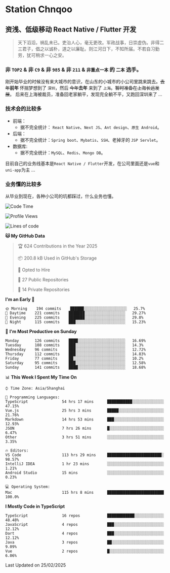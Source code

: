 # Station Chnqoo

## 资浅、低级移动 React Native / Flutter 开发

> 天下滔滔，祸乱未已。吏治人心，毫无更改。军政战事，日崇虚伪。非得二三君子，倡之以诚朴，道之以廉耻。则江河日下，不知所届。不若自习勤劳，犹可稍求一心之安。

### 非 `TOP2` & 非 `C9` & 非 `985` & 非 `211` & `非重点一本` 的 `二本` 选手。

刚开始毕业的时候没有来大城市的意识，在山东的小城市的小公司里跳来跳去。~~去年~~**前年** 怀揣梦想到了 `深圳`，然后 ~~今年~~**去年** 来到了 `上海`。~~暂时准备在上海长远发展~~。
后来在上海被裁员，准备回老家躺平，发现完全躺不平，又跑回深圳来了 ...

### 技术会的比较多

- 前端：
  - 据不完全统计： `React Native`、`Next JS`、`Ant design`、`原生 Android`。
- 后端：
  - 据不完全统计：`Spring boot`、`Mybatis`、`SSH`、老掉牙的 `JSP Servlet`。
- 数据库:
  - 据不完全统计：`MySQL`、`Redis`、`Mongo DB`。

目前自己的业务线基本是`React Native / Flutter`开发，在公司里面还是`vue`和`uni-app`为主 ...

### 业务懂的比较多

从毕业到现在，各种小公司的坑都踩过，什么业务也懂。

<!--START_SECTION:waka-->
![Code Time](http://img.shields.io/badge/Code%20Time-7%2C750%20hrs%2020%20mins-blue)

![Profile Views](http://img.shields.io/badge/Profile%20Views-0-blue)

![Lines of code](https://img.shields.io/badge/From%20Hello%20World%20I%27ve%20Written-316%20Thousand%20lines%20of%20code-blue)

**🐱 My GitHub Data** 

> 🏆 624 Contributions in the Year 2025
 > 
> 📦 200.8 kB Used in GitHub's Storage 
 > 
> 💼 Opted to Hire
 > 
> 📜 27 Public Repositories 
 > 
> 🔑 14 Private Repositories  
 > 
**I'm an Early 🐤** 

```text
🌞 Morning    194 commits    ██████░░░░░░░░░░░░░░░░░░░   25.7% 
🌆 Daytime    221 commits    ███████░░░░░░░░░░░░░░░░░░   29.27% 
🌃 Evening    225 commits    ███████░░░░░░░░░░░░░░░░░░   29.8% 
🌙 Night      115 commits    ███░░░░░░░░░░░░░░░░░░░░░░   15.23%

```
📅 **I'm Most Productive on Sunday** 

```text
Monday       126 commits    ████░░░░░░░░░░░░░░░░░░░░░   16.69% 
Tuesday      108 commits    ███░░░░░░░░░░░░░░░░░░░░░░   14.3% 
Wednesday    96 commits     ███░░░░░░░░░░░░░░░░░░░░░░   12.72% 
Thursday     112 commits    ███░░░░░░░░░░░░░░░░░░░░░░   14.83% 
Friday       77 commits     ██░░░░░░░░░░░░░░░░░░░░░░░   10.2% 
Saturday     95 commits     ███░░░░░░░░░░░░░░░░░░░░░░   12.58% 
Sunday       141 commits    ████░░░░░░░░░░░░░░░░░░░░░   18.68%

```


📊 **This Week I Spent My Time On** 

```text
⌚︎ Time Zone: Asia/Shanghai

💬 Programming Languages: 
TypeScript               54 hrs 17 mins      ███████████░░░░░░░░░░░░░░   47.15% 
Vue.js                   25 hrs 3 mins       █████░░░░░░░░░░░░░░░░░░░░   21.76% 
Markdown                 14 hrs 53 mins      ███░░░░░░░░░░░░░░░░░░░░░░   12.93% 
JSON                     7 hrs 26 mins       █░░░░░░░░░░░░░░░░░░░░░░░░   6.47% 
Other                    3 hrs 51 mins       ░░░░░░░░░░░░░░░░░░░░░░░░░   3.35%

🔥 Editors: 
VS Code                  113 hrs 29 mins     ████████████████████████░   98.57% 
IntelliJ IDEA            1 hr 23 mins        ░░░░░░░░░░░░░░░░░░░░░░░░░   1.21% 
Android Studio           15 mins             ░░░░░░░░░░░░░░░░░░░░░░░░░   0.23%

💻 Operating System: 
Mac                      115 hrs 8 mins      █████████████████████████   100.0%

```

**I Mostly Code in TypeScript** 

```text
TypeScript               16 repos            ████████████░░░░░░░░░░░░░   48.48% 
JavaScript               4 repos             ███░░░░░░░░░░░░░░░░░░░░░░   12.12% 
Dart                     4 repos             ███░░░░░░░░░░░░░░░░░░░░░░   12.12% 
Java                     3 repos             ██░░░░░░░░░░░░░░░░░░░░░░░   9.09% 
Vue                      2 repos             █░░░░░░░░░░░░░░░░░░░░░░░░   6.06%

```



 Last Updated on 25/02/2025
<!--END_SECTION:waka-->

<!---
ChenqiaoStation/ChenqiaoStation is a ✨ special ✨ repository because its `README.md` (this file) appears on your GitHub profile.
You can click the Preview link to take a look at your changes.
--->
